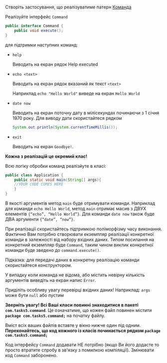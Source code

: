 #

Створіть застосування, що реалізуватиме патерн [Команда](https://uk.wikipedia.org/wiki/%D0%9A%D0%BE%D0%BC%D0%B0%D0%BD%D0%B4%D0%B0_(%D1%88%D0%B0%D0%B1%D0%BB%D0%BE%D0%BD_%D0%BF%D1%80%D0%BE%D0%B5%D0%BA%D1%82%D1%83%D0%B2%D0%B0%D0%BD%D0%BD%D1%8F))

Реалізуйте інтерфейс `Command`

```java
public interface Command {
	public void execute();
}
```

для підтримки наступних команд:

- `help` 
    
    Виводить на екран рядок Help executed

- `echo <text>` 
  
    Виводить на екран рядок вказаний як текст `<text>`
  
    Наприклад `echo "Hello World"` виведе на екран `Hello World`

- `date now`
    
    Виводить на екран поточну дату в мілісекундах починаючи з 1 січня 1970 року. Для виводу дати скористайтеся рядком

    ```java
    System.out.println(System.currentTimeMillis());
    ```

- `exit`
    
    Виводить на екран `Goodbye!`.

**Кожна з реалізацій це окремий клас!**

Всю логіку обробки команд реалізйуте в класі:

```java
public class Application {
	public static void main(String[] args){
	//YOUR CODE COMES HERE
	}
}
```

В якості аргументів метод `main` буде отримувати команди. Наприклад для команди `echo Hello World`, метод `main` отримає масив з ДВУХ елементів `{“echo”, “Hello World”}`. Для команди `date now` також буде ДВА аргументи `{“date”, “now”}`.

При реалізації скористайтесь підтримкою поліморфізму часу виконання. Фактично Вам потрібно створювати екземпляр реалізації конкретної команди в залежності від набору вхідних даних. Типом посилання на конкретний екземпляр буде `Command`, таким чином виклик конкретної команди буде зведено до `command.execute()`.

Підказка: для передачі даних в конкретну реалізацію команди скористайтеся конструктором.

У випадку коли команда не відома, або містить невірну кількість аргументів виведіть на екран напис `Error`.

Приділіть особливу увагу перевірці вхідних даних! Наприклад: `args` може бути `null` або пустим

**Зверніть увагу! Всі Ваші класи повинні знаходитися в пакеті `com.tasks5.command`**. Це означатиме, що кожен файл повинен містити **`package com.tasks5.command;`** на початку файлу.

Вміст всіх ваших файлів вставте у вікно нижче один під одним. **Переконайтесь, що код кожного із класів починається рядком `package com.tasks5.command;`**

Код інтерфейсу `Command` додавати НЕ потрібно (якщо Ви його додасте то просто втратите спробу в зв'язку з помилкою компіляції). Змінювати код `Command` заборонено.
